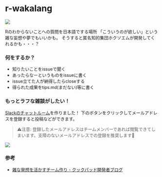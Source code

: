 # r-wakalang

<a href="https://r-wakalang.herokuapp.com"><img src="https://r-wakalang.herokuapp.com/badge.svg"></a>

Rのわからないことへの質問を日本語でする場所
「こういうのが欲しい」という雑な妄想や夢でもいいかも。
そうすると匿名知的集団ホクソエムが開発してくれるかも・・・？

### 何をするか？

- 知りたいことをissueで聞く
- あったらなーというものをissueに書く
- issue立てた人が納得したらcloseする
- 得られた成果をtips.md(まだない)等に書く

### もっとラフな雑談がしたい！
[Slackのチャットルーム](https://r-wakalang.slack.com)を作りました！
下のボタンをクリックしてメールアドレスを登録すると投稿などができます。

> :warning:注意: 登録したメールアドレスはチームメンバーであれば閲覧できてしまいます。支障のないメールアドレスでの登録を推奨します:construction:

<a href="https://r-wakalang.herokuapp.com"><img src="https://r-wakalang.herokuapp.com/badge.svg"></a>

### 参考

- [雑な発想を活かすチーム作り - クックパッド開発者ブログ](http://techlife.cookpad.com/entry/2015/03/25/202709)
